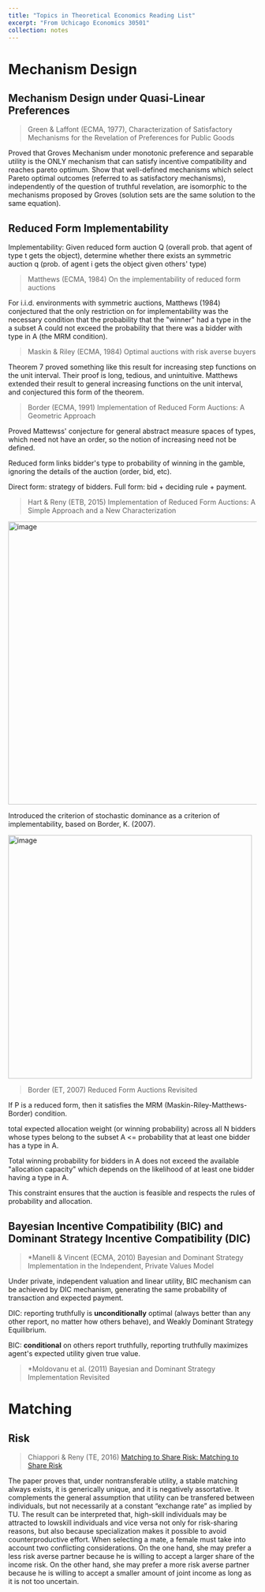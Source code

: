 ```yaml
---
title: "Topics in Theoretical Economics Reading List"
excerpt: "From Uchicago Economics 30501"
collection: notes
---
```


# Mechanism Design

## Mechanism Design under Quasi-Linear Preferences

> Green & Laffont (ECMA, 1977), Characterization of Satisfactory Mechanisms for the Revelation of Preferences for Public Goods

Proved that Groves Mechanism under monotonic preference and separable utility is the ONLY mechanism that can satisfy incentive compatibility and reaches pareto optimum. Show that well-defined mechanisms which select Pareto optimal outcomes (referred to as satisfactory mechanisms), independently of the question of truthful revelation, are  isomorphic to the mechanisms proposed by Groves (solution sets are the same solution to the same equation).

## Reduced Form Implementability

Implementability: Given reduced form auction Q (overall prob. that agent of type t gets the object), determine whether there exists an symmetric auction q (prob. of agent i gets the object given others' type)

> Matthews (ECMA, 1984) On the implementability of reduced form auctions

For i.i.d. environments with symmetric auctions, Matthews (1984) conjectured that the only restriction on for implementability was the necessary condition that the probability that the "winner" had a type in the a subset A could not exceed the probability that there was a bidder with type in A (the MRM condition). 

> Maskin & Riley (ECMA, 1984) Optimal auctions with risk averse buyers

Theorem 7 proved something like this result for increasing step functions on the unit interval. Their proof is long, tedious, and unintuitive. Matthews extended their result to general increasing functions on the unit interval, and conjectured this form of the theorem. 

> Border  (ECMA, 1991) Implementation of Reduced Form Auctions: A Geometric Approach

Proved Mattewss' conjecture for general abstract measure spaces of types, which need not have an order, so the notion of increasing need not be defined.

Reduced form links bidder's type to probability of winning in the gamble, ignoring the details of the auction (order, bid, etc). 

Direct form: strategy of bidders. Full form: bid + deciding rule + payment. 

> Hart & Reny (ETB, 2015) Implementation of Reduced Form Auctions: A Simple Approach and a New Characterization 

<img width="574" alt="image" src="https://github.com/user-attachments/assets/4405ed25-894a-46a5-8370-68520f49fbf9" />

Introduced the criterion of stochastic dominance as a criterion of implementability, based on Border, K. (2007).

<img width="494" alt="image" src="https://github.com/user-attachments/assets/633bb486-b274-4701-97e7-173ad77b7c6d" />

> Border  (ET, 2007) Reduced Form Auctions Revisited 

If P is a reduced form, then it satisfies the MRM (Maskin-Riley-Matthews-Border) condition.

total expected allocation weight (or winning probability) across all N bidders whose types belong to the subset A <= probability that at least one bidder has a type in A. 

Total winning probability for bidders in A does not exceed the available "allocation capacity" which depends on the likelihood of at least one bidder having a type in A.

This constraint ensures that the auction is feasible and respects the rules of probability and allocation.


## Bayesian Incentive Compatibility (BIC) and Dominant Strategy Incentive Compatibility (DIC)

> *Manelli & Vincent (ECMA, 2010) Bayesian and Dominant Strategy Implementation in the Independent, Private Values Model 

Under private, independent valuation and linear utility, BIC mechanism can be achieved by DIC mechanism, generating the same probability of transaction and expected payment.

DIC: reporting truthfully is **unconditionally** optimal (always better than any other report, no matter how others behave), and Weakly Dominant Strategy Equilibrium.

BIC: **conditional** on others report truthfully, reporting truthfully maximizes agent's expected utility given true value.

> *Moldovanu et al. (2011) Bayesian and Dominant Strategy Implementation Revisited 


# Matching

## Risk
> Chiappori & Reny (TE, 2016)  [Matching to Share Risk: Matching to Share Risk](https://doi.org/10.3982/TE1914)

The paper proves that, under nontransferable utility, a stable matching always exists, it is generically unique, and it is negatively assortative. It complements the general assumption that utility can be transfered between individuals, but not necessarily at a constant “exchange rate” as implied by TU. 
The result can be interpreted that, high-skill individuals may be attracted to lowskill individuals and vice versa not only for risk-sharing reasons, but also because specialization makes it possible to avoid counterproductive effort. When selecting a mate, a female must take into account two conflicting considerations. On the one hand, she may prefer a less risk averse partner because he is willing to accept a larger share of the income risk. On the other hand, she may prefer a more risk averse partner because he is willing to accept a smaller amount of joint income as long as it is not too uncertain.




